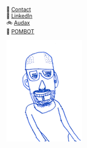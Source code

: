 👋 [Contact](mailto:richiebandrew@gmail.com)  
🔗 <a href="https://www.linkedin.com/in/richardandrew75/" target="_blank">LinkedIn</a>  
🚲 [Audax](/richard.andrew/audax/audax.html)  
🤖 [POMBOT](/pombot/)

!["You Dad"](/assets/img/youdad.png)
